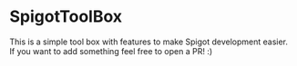 # SpigotToolBox
This is a simple tool box with features to make Spigot development easier.  
If you want to add something feel free to open a PR! :)
